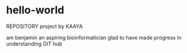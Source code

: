 # hello-world
REPOSITORY project by KAAYA

am benjamin
an aspiring bioinformatician
glad to have made progress in understanding GIT hub
